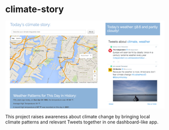# climate-story

![climate-story-screenshot](https://github.com/mgalicer/climate-story/blob/master/public/images/screen_shot.png)

 This project raises awareness about climate change by bringing local climate patterns and relevant Tweets together in one dashboard-like app.

